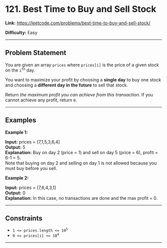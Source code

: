# 121. Best Time to Buy and Sell Stock

**Link:** https://leetcode.com/problems/best-time-to-buy-and-sell-stock/

**Difficulty:** Easy

---

## Problem Statement

You are given an array `prices` where `prices[i]` is the price of a given stock on the <code>i<sup>th</sup></code> day.

You want to maximize your profit by choosing a **single day** to buy one stock and choosing a **different day in the future** to sell that stock.

Return _the maximum profit you can achieve from this transaction_. If you cannot achieve any profit, return `0`.

---

## Examples

**Example 1:**

**Input:** prices = [7,1,5,3,6,4] \
**Output:** 5 \
**Explanation:** Buy on day 2 (price = 1) and sell on day 5 (price = 6), profit = 6-1 = 5. \
Note that buying on day 2 and selling on day 1 is not allowed because you must buy before you sell.

**Example 2:**

**Input:** prices = [7,6,4,3,1] \
**Output:** 0 \
**Explanation:** In this case, no transactions are done and the max profit = 0.

---

## Constraints

- <code>1 <= prices.length <= 10<sup>5</sup></code>
- <code>0 <= prices[i] <= 10<sup>4</sup></code>

---